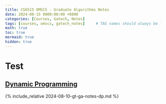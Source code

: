```yaml
---
title: CS6515 OMSCS - Graduate Algorithms Notes
date: 2024-08-15 0000:00:00 +0800
categories: [Courses, Gatech, Notes]
tags: [courses, omscs, gatech_notes]     # TAG names should always be lowercase
math: true
toc: true
mermaid: true
hidden: true
---
```


# Test

## [Dynamic Programming](../gt-ga-notes-dp)

{% include_relative 2024-08-10-gt-ga-notes-dp.md %}